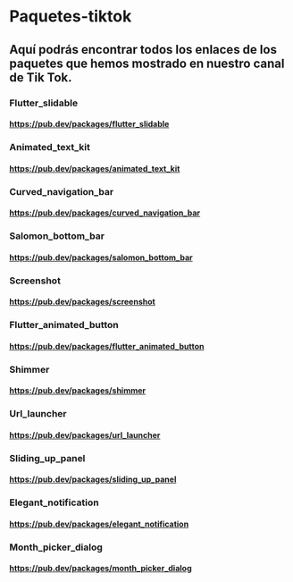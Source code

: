 # Paquetes-tiktok
## Aquí podrás encontrar todos los enlaces de los paquetes que hemos mostrado en nuestro canal de Tik Tok.

### Flutter_slidable
#### https://pub.dev/packages/flutter_slidable

### Animated_text_kit
#### https://pub.dev/packages/animated_text_kit

### Curved_navigation_bar
#### https://pub.dev/packages/curved_navigation_bar

### Salomon_bottom_bar
#### https://pub.dev/packages/salomon_bottom_bar

### Screenshot
#### https://pub.dev/packages/screenshot

### Flutter_animated_button
#### https://pub.dev/packages/flutter_animated_button

### Shimmer
#### https://pub.dev/packages/shimmer

### Url_launcher
#### https://pub.dev/packages/url_launcher

### Sliding_up_panel
#### https://pub.dev/packages/sliding_up_panel

### Elegant_notification
#### https://pub.dev/packages/elegant_notification

### Month_picker_dialog
#### https://pub.dev/packages/month_picker_dialog


